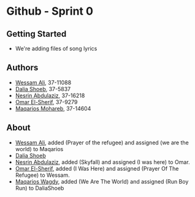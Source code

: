 # Github - Sprint 0

## Getting Started

- We're adding files of song lyrics

## Authors
- [Wessam Ali](https://github.com/wessam611), 37-11088
- [Dalia Shoeb](https://github.com/DaliaShoeb), 37-5837
- [Nesrin Abdulaziz](http://github.com/NesrinAbdulaziz), 37-16218
- [Omar El-Sherif](https://github.com/OmarOES), 37-9279
- [Maqarios Mohareb](https://github.com/Maqarios), 37-14604

## About
- [Wessam Ali](https://github.com/wessam611), added (Prayer of the refugee) and assigned (we are the world) to Maqarios
- [Dalia Shoeb](https://github.com/DaliaShoeb)
- [Nesrin Abdulaziz](http://github.com/NesrinAbdulaziz), added (Skyfall) and assigned (I was here) to Omar.
- [Omar El-Sherif](https://github.com/OmarOES), added (I Was Here) and assigned (Prayer Of The Refugee) to Wessam.
- [Maqarios Wagdy](https://github.com/Maqarios), added (We Are The World) and assigned (Run Boy Run) to DaliaShoeb
